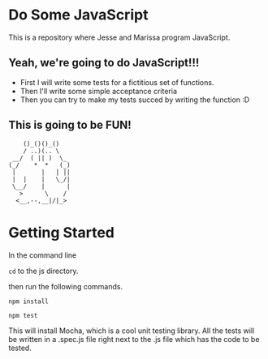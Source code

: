# Do Some JavaScript

This is a repository where Jesse and Marissa program JavaScript.

## Yeah, we're going to do JavaScript!!!

* First I will write some tests for a fictitious set of functions.
* Then I'll write some simple acceptance criteria
* Then you can try to make my tests succed by writing the function :D

## This is going to be FUN!

```
    ()_()()_()
    / ..)(.. \
 __/  ( || )  \_
(_/    *  *   (_)
 |       |   | ||
 |  |    |   \_/|
 \__/    |      |
   >      \    /
  <__,--,__|/|_>
```

# Getting Started

In the command line

`cd` to the js directory.

then run the following commands.

```
npm install

npm test
```
This will install Mocha, which is a cool unit testing library. All the tests will be written in a .spec.js file right next to the .js file which has the code to be tested.
